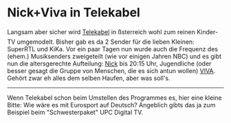 # Nick+Viva in Telekabel

Langsam aber sicher wird [Telekabel](http://www.telekabel.at) in ßsterreich wohl zum reinen Kinder-TV umgemodelt. Bisher gab es da 2 Sender für die lieben Kleinen: SuperRTL und KiKa. Vor ein paar Tagen nun wurde auch die Frequenz des (ehem.) Musiksenders zweigeteilt (wie vor einigen Jahren NBC) und es gibt nun die altersgerechte Aufteilung: [Nick](http://www.nick.de) bis 20:15 Uhr, Jugendliche (oder besser gesagt die Gruppe von Menschen, die es sich antun wollen) [VIVA](http://www.viva.tv). Gehört zwar eh alles dem selben Haufen, aber was soll's.

-------------------------------



Wenn Telekabel schon beim Umstellen des Programmes es, hier eine kleine Bitte: Wie wäre es mit Eurosport auf Deutsch? Angeblich gibts das ja zum Beispiel beim "Schwesterpaket" UPC Digital TV.